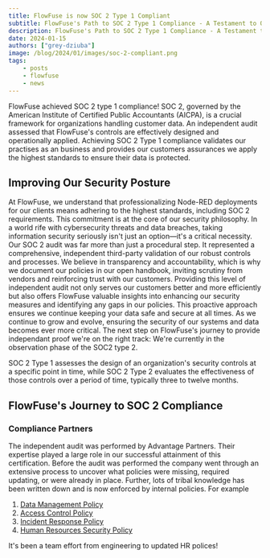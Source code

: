 ```yaml
---
title: FlowFuse is now SOC 2 Type 1 Compliant
subtitle: FlowFuse's Path to SOC 2 Type 1 Compliance - A Testament to Our Commitment to Securing Customer and User Data.
description: FlowFuse's Path to SOC 2 Type 1 Compliance - A Testament to Our Commitment to Securing Customer and User Data.
date: 2024-01-15
authors: ["grey-dziuba"]
image: /blog/2024/01/images/soc-2-compliant.png
tags:
    - posts
    - flowfuse
    - news
---
```



FlowFuse achieved SOC 2 type 1 compliance! SOC 2, governed by the American Institute of Certified Public Accountants (AICPA), is a crucial framework for organizations handling customer data.
An independent audit assessed that FlowFuse's controls are effectively designed and operationally applied. Achieving SOC 2 Type 1 compliance validates our practises as an business and provides our customers assurances we apply the highest standards to ensure their data is protected.

<!--more-->

## Improving Our Security Posture
At FlowFuse, we understand that professionalizing Node-RED deployments for our clients means adhering to the highest standards, including SOC 2 requirements. This commitment is at the core of our security philosophy. In a world rife with cybersecurity threats and data breaches, taking information security seriously isn't just an option—it's a critical necessity. Our SOC 2 audit was far more than just a procedural step. It represented a comprehensive, independent third-party validation of our robust controls and processes. We believe in transparency and accountability, which is why we document our policies in our open handbook, inviting scrutiny from vendors and reinforcing trust with our customers. Providing this level of independent audit not only serves our customers better and more efficiently but also offers FlowFuse valuable insights into enhancing our security measures and identifying any gaps in our policies. This proactive approach ensures we continue keeping your data safe and secure at all times.
As we continue to grow and evolve, ensuring the security of our systems and data becomes ever more critical. The next step on FlowFuse's journey to provide independant proof we're on the right track: We're currently in the observation phase of the SOC2 type 2.

SOC 2 Type 1 assesses the design of an organization's security controls at a specific point in time, while SOC 2 Type 2 evaluates the effectiveness of those controls over a period of time, typically three to twelve months.

## FlowFuse's Journey to SOC 2 Compliance
### Compliance Partners

The independent audit was performed by Advantage Partners. Their expertise played a large role in our successful attainment of this certification. Before the audit was performed the company went through an extensive process to uncover what policies were missing, required updating, or were already in place. Further, lots of tribal knowledge has been written down and is now enforced by internal policies. For example

1. [Data Management Policy](https://flowfuse.com/handbook/company/security/data-management/#data-management-policy)
2. [Access Control Policy](https://flowfuse.com/handbook/company/security/access-control/#access-control-policy)
3. [Incident Response Policy](https://flowfuse.com/handbook/company/security/incident-response/#incident-response-plan)
4. [Human Resources Security Policy](https://flowfuse.com/handbook/company/security/human-resources/#human-resources-security-policy)

It's been a team effort from engineering to updated HR polices!
